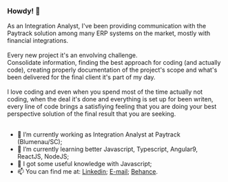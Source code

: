 ### Howdy! 👋

As an Integration Analyst, I've been providing communication with the Paytrack solution among many ERP systems on the market, mostly with financial integrations.<br><br>
Every new project it's an envolving challenge.<br>
Consolidate information, finding the best approach for coding (and actually code), creating properly documentation of the project's scope and what's been delivered for the final client it's part of my day.<br>
<br>
I love coding and even when you spend most of the time actually not coding, when the deal it's done and everything is set up for been writen, every line of code brings a satisfiying feeling that you are doing your best perspective solution of the final result that you are seeking.<br>
<br>

- 🔭 I’m currently working as Integration Analyst at Paytrack (Blumenau/SC);
- 🌱 I’m currently learning better Javascript, Typescript, Angular9, ReactJS, NodeJS; 
- 💬 I got some useful knowledge with Javascript;
- 📫 You can find me at:
[Linkedin](https://www.linkedin.com/in/gabriel-felipe-werner-4738ba104/);
[E-mail](mailto:gabriel_gfw@hotmail.com);
[Behance](https://www.behance.net/gabrielfw).
